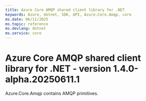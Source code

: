 ```yaml
---
title: Azure Core AMQP shared client library for .NET
keywords: Azure, dotnet, SDK, API, Azure.Core.Amqp, core
ms.date: 06/11/2025
ms.topic: reference
ms.devlang: dotnet
ms.service: core
---
```

# Azure Core AMQP shared client library for .NET - version 1.4.0-alpha.20250611.1 


Azure.Core.Amqp contains AMQP primitives. 

